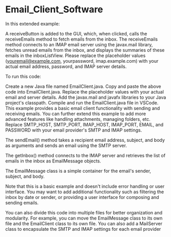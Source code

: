 # Email_Client_Software
 In this extended example:

A receiveButton is added to the GUI, which, when clicked, calls the receiveEmails method to fetch emails from the inbox.
The receiveEmails method connects to an IMAP email server using the javax.mail library, fetches unread emails from the inbox, and displays the summaries of these emails in the inboxListView.
Please replace the placeholder values (youremail@example.com, yourpassword, imap.example.com) with your actual email address, password, and IMAP server details.

To run this code:

Create a new Java file named EmailClient.java.
Copy and paste the above code into EmailClient.java.
Replace the placeholder values with your actual email and server details.
Add the javax.mail and javafx libraries to your Java project's classpath.
Compile and run the EmailClient.java file in VSCode.
This example provides a basic email client functionality with sending and receiving emails. You can further extend this example to add more advanced features like handling attachments, managing folders, etc.
Replace SMTP_HOST, SMTP_PORT, IMAP_HOST, IMAP_PORT, EMAIL, and PASSWORD with your email provider's SMTP and IMAP settings.

The sendEmail() method takes a recipient email address, subject, and body as arguments and sends an email using the SMTP server.

The getInbox() method connects to the IMAP server and retrieves the list of emails in the inbox as EmailMessage objects.

The EmailMessage class is a simple container for the email's sender, subject, and body.

Note that this is a basic example and doesn't include error handling or user interface. You may want to add additional functionality such as filtering the inbox by date or sender, or providing a user interface for composing and sending emails.

You can also divide this code into multiple files for better organization and modularity. For example, you can move the EmailMessage class to its own file and the EmailClient class to its own file. You can also add a MailServer class to encapsulate the SMTP and IMAP settings for each email provider